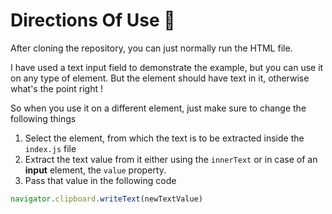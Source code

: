 # Directions Of Use 🤟
After cloning the repository, you can just normally run the HTML file.

I have used a text input field to demonstrate the example, but you can use it on any type of element.
But the element should have text in it, otherwise what's the point right !

So when you use it on a different element, just make sure to change the following things
1. Select the element, from which the text is to be extracted inside the `index.js` file
2. Extract the text value from it either using the `innerText` or in case of an **input** element, the `value` property.
3. Pass that value in the following code

```javascript
navigator.clipboard.writeText(newTextValue)
```

